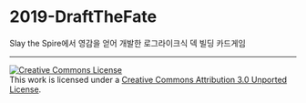 # 2019-DraftTheFate

Slay the Spire에서 영감을 얻어 개발한 로그라이크식 덱 빌딩 카드게임 

---

<a rel="license" href="http://creativecommons.org/licenses/by/3.0/"><img alt="Creative Commons License" style="border-width:0" src="https://i.creativecommons.org/l/by/3.0/88x31.png" /></a><br />This work is licensed under a <a rel="license" href="http://creativecommons.org/licenses/by/3.0/">Creative Commons Attribution 3.0 Unported License</a>.